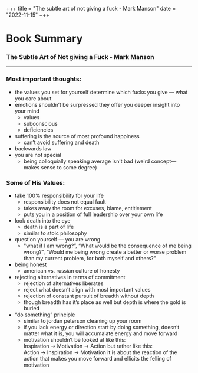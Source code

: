 +++
title = "The subtle art of not giving a fuck - Mark Manson"
date = "2022-11-15"
+++
# Book Summary
### The Subtle Art of Not giving a Fuck - Mark Manson
<hr>

### Most important thoughts:
- the values you set for yourself determine which fucks you give — what you care about
- emotions shouldn’t be surpressed they offer you deeper insight into your mind
    - values
    - subconscious 
    - deficiencies
- suffering is the source of most profound happiness 
    - can’t avoid suffering and death
- backwards law
- you are not special 
    - being colloquially speaking average isn’t bad (weird concept—makes sense to some degree)


### Some of His Values:
- take 100% responsibility for your life
    - responsibility does not equal fault
    - takes away the room for excuses, blame, entitlement
    - puts you in a position of full leadership over your own life
- look death into the eye
    - death is a part of life 
    - similar to stoic philosophy
- question yourself — you are wrong
    - "what if I am wrong?”, “What would be the consequence of me being wrong?”, “Would me being wrong create a better or worse problem than my current problem, for both myself and others?"
- being honest
    - american vs. russian culture of honesty
- rejecting alternatives in terms of commitment 
    - rejection of alternatives liberates
    - reject what doesn’t align with most important values 
    - rejection of constant pursuit of breadth without depth
    - though breadth has it’s place as well but depth is where the gold is buried
- “do something” principle
    -  similar to jordan peterson cleaning up your room 
    - if you lack energy or direction start by doing something, doesn’t matter what it is, you will accumalate energy and move forward
    - motivation shouldn’t be looked at like this: <br>
Inspiration -> Motivation -> Action but rather like this: <br>
Action -> Inspiration -> Motivation it is about the reaction of the action that makes you move forward and ellicits the felling of motivation